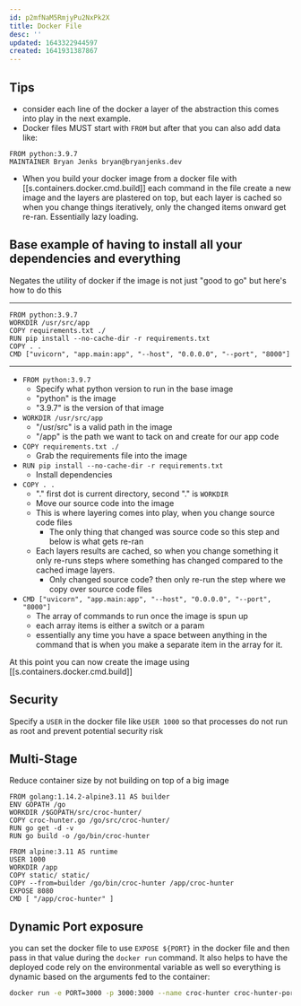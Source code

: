 ```yaml
---
id: p2mfNaM5RmjyPu2NxPk2X
title: Docker File
desc: ''
updated: 1643322944597
created: 1641931387867
---
```


## Tips

- consider each line of the docker a layer of the abstraction this comes into play in the next example.
- Docker files MUST start with `FROM` but after that you can also add data like:

```docker
FROM python:3.9.7
MAINTAINER Bryan Jenks bryan@bryanjenks.dev
```

- When you build your docker image from a docker file with [[s.containers.docker.cmd.build]] each command in the file create a new image and the layers are plastered on top, but each layer is cached so when you change things iteratively, only the changed items onward get re-ran. Essentially lazy loading.

## Base example of having to install all your dependencies and everything

Negates the utility of docker if the image is not just "good to go" but here's how to do this

---

```docker
FROM python:3.9.7
WORKDIR /usr/src/app
COPY requirements.txt ./
RUN pip install --no-cache-dir -r requirements.txt
COPY . .
CMD ["uvicorn", "app.main:app", "--host", "0.0.0.0", "--port", "8000"]
```

---

- `FROM python:3.9.7`
  - Specify what python version to run in the base image
  - "python" is the image
  - "3.9.7" is the version of that image
- `WORKDIR /usr/src/app`
  - "/usr/src" is a valid path in the image
  - "/app" is the path we want to tack on and create for our app code
- `COPY requirements.txt ./`
  - Grab the requirements file into the image
- `RUN pip install --no-cache-dir -r requirements.txt`
  - Install dependencies
- `COPY . .`
  - "." first dot is current directory, second "." is `WORKDIR`
  - Move our source code into the image
  - This is where layering comes into play, when you change source code files
    - The only thing that changed was source code so this step and below is what gets re-ran
  - Each layers results are cached, so when you change something it only re-runs steps where something has changed compared to the cached image layers.
    - Only changed source code? then only re-run the step where we copy over source code files
- `CMD ["uvicorn", "app.main:app", "--host", "0.0.0.0", "--port", "8000"]`
  - The array of commands to run once the image is spun up
  - each array items is either a switch or a param
  - essentially any time you have a space between anything in the command that is when you make a separate item in the array for it.

At this point you can now create the image using [[s.containers.docker.cmd.build]]

## Security

Specify a `USER` in the docker file like `USER 1000` so that processes do not run as root and prevent potential security risk

## Multi-Stage

Reduce container size by not building on top of a big image

```docker
FROM golang:1.14.2-alpine3.11 AS builder
ENV GOPATH /go
WORKDIR /$GOPATH/src/croc-hunter/
COPY croc-hunter.go /go/src/croc-hunter/
RUN go get -d -v
RUN go build -o /go/bin/croc-hunter

FROM alpine:3.11 AS runtime
USER 1000
WORKDIR /app
COPY static/ static/
COPY --from=builder /go/bin/croc-hunter /app/croc-hunter
EXPOSE 8080
CMD [ "/app/croc-hunter" ]
```

## Dynamic Port exposure

you can set the docker file to use `EXPOSE ${PORT}` in the docker file and then pass in that value during the `docker run` command. It also helps to have the deployed code rely on the environmental variable as well so everything is dynamic based on the arguments fed to the container:

```bash
docker run -e PORT=3000 -p 3000:3000 --name croc-hunter croc-hunter-port:1
```


